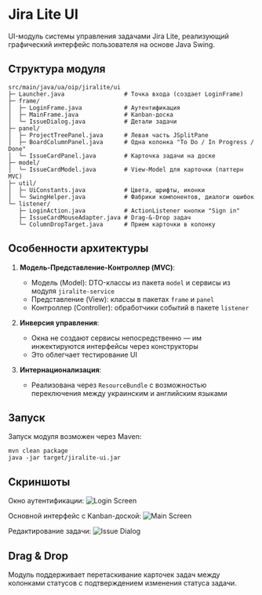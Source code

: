 # Jira Lite UI

UI-модуль системы управления задачами Jira Lite, реализующий графический интерфейс пользователя на основе Java Swing.

## Структура модуля

```
src/main/java/ua/oip/jiralite/ui
├─ Launcher.java                 # Точка входа (создает LoginFrame)
├─ frame/
│  ├─ LoginFrame.java            # Аутентификация
│  ├─ MainFrame.java             # Kanban-доска
│  └─ IssueDialog.java           # Детали задачи
├─ panel/
│  ├─ ProjectTreePanel.java      # Левая часть JSplitPane
│  ├─ BoardColumnPanel.java      # Одна колонка "To Do / In Progress / Done"
│  └─ IssueCardPanel.java        # Карточка задачи на доске
├─ model/
│  └─ IssueCardModel.java        # View-Model для карточки (паттерн MVC)
├─ util/
│  ├─ UiConstants.java           # Цвета, шрифты, иконки
│  └─ SwingHelper.java           # Фабрики компонентов, диалоги ошибок
└─ listener/
   ├─ LoginAction.java           # ActionListener кнопки "Sign in"
   ├─ IssueCardMouseAdapter.java # Drag-&-Drop задач
   └─ ColumnDropTarget.java      # Прием карточки в колонку
```

## Особенности архитектуры

1. **Модель-Представление-Контроллер (MVC)**:

    - Модель (Model): DTO-классы из пакета `model` и сервисы из модуля `jiralite-service`
    - Представление (View): классы в пакетах `frame` и `panel`
    - Контроллер (Controller): обработчики событий в пакете `listener`

2. **Инверсия управления**:

    - Окна не создают сервисы непосредственно — им инжектируются интерфейсы через конструкторы
    - Это облегчает тестирование UI

3. **Интернационализация**:
    - Реализована через `ResourceBundle` с возможностью переключения между украинским и английским языками

## Запуск

Запуск модуля возможен через Maven:

```
mvn clean package
java -jar target/jiralite-ui.jar
```

## Скриншоты

Окно аутентификации:
![Login Screen](docs/images/login.png)

Основной интерфейс с Kanban-доской:
![Main Screen](docs/images/main.png)

Редактирование задачи:
![Issue Dialog](docs/images/issue.png)

## Drag & Drop

Модуль поддерживает перетаскивание карточек задач между колонками статусов с подтверждением изменения статуса задачи.
